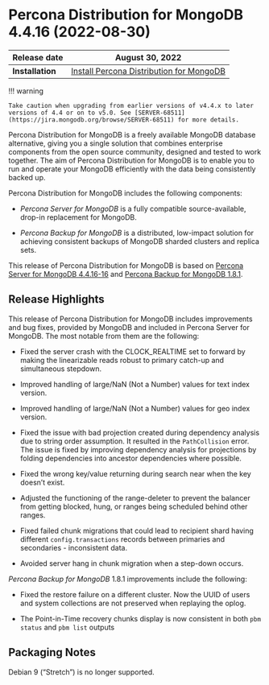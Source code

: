 # Percona Distribution for MongoDB 4.4.16 (2022-08-30)

| **Release date** | August 30, 2022  |
| ---------------- | ------------------ |
| **Installation** | [Install Percona Distribution for MongoDB](installation.md)|

 
!!! warning

    Take caution when upgrading from earlier versions of v4.4.x to later versions of 4.4 or on to v5.0. See [SERVER-68511](https://jira.mongodb.org/browse/SERVER-68511) for more details.

Percona Distribution for MongoDB is a freely available MongoDB database alternative, giving you a single solution that combines enterprise components from the open source community, designed and tested to work together. The aim of Percona Distribution for MongoDB is to enable you to run and operate your
MongoDB efficiently with the data being consistently backed up.

Percona Distribution for MongoDB includes the following components:

* *Percona Server for MongoDB* is a fully compatible source-available, drop-in replacement
for MongoDB.

* *Percona Backup for MongoDB* is a distributed, low-impact solution for achieving
consistent backups of MongoDB sharded clusters and replica sets.

This release of Percona Distribution for MongoDB is based on [Percona Server for MongoDB 4.4.16-16](https://docs.percona.com/percona-server-for-mongodb/4.4/release_notes/4.4.16-16.html) and [Percona Backup for MongoDB 1.8.1](https://docs.percona.com/percona-backup-mongodb/release-notes/1.8.1.html).

## Release Highlights

This release of Percona Distribution for MongoDB includes improvements and bug fixes, provided by MongoDB and included in Percona Server for MongoDB. The most notable from them are the following:

* Fixed the server crash with the CLOCK_REALTIME set to forward by making the linearizable reads robust to primary catch-up and simultaneous stepdown.

* Improved handling of large/NaN (Not a Number) values for text index version.

* Improved handling of large/NaN (Not a Number) values for geo index version.

* Fixed the issue with bad projection created during dependency analysis due to string order assumption. It resulted in the `PathCollision` error. The issue is fixed by improving dependency analysis for projections by folding dependencies into ancestor dependencies where possible.

* Fixed the wrong key/value returning during search near when the key doesn’t exist.

* Adjusted the functioning of the range-deleter to prevent the balancer from getting blocked, hung, or ranges being scheduled behind other ranges.

* Fixed failed chunk migrations that could lead to recipient shard having different `config.transactions` records between primaries and secondaries - inconsistent data.

* Avoided server hang in chunk migration when a step-down occurs.

*Percona Backup for MongoDB* 1.8.1 improvements include the following:

* Fixed the restore failure on a different cluster. Now the UUID of users and system collections are not preserved when replaying the oplog.

* The Point-in-Time recovery chunks display is now consistent in both `pbm status` and `pbm list` outputs

## Packaging Notes

Debian 9 (“Stretch”) is no longer supported.
